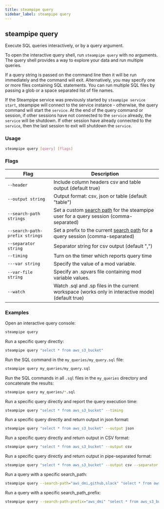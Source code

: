 ```yaml
---
title: steampipe query
sidebar_label: steampipe query
---
```



## steampipe query
Execute SQL queries interactively, or by a query argument.

To open the interactive query shell, run `steampipe query` with no arguments.  The query shell provides a way to explore your data and run multiple queries. 

If a query string is passed on the command line then it will be run immediately and the command will exit.  Alternatively, you may specify one or more files containing SQL statements.  You can run multiple SQL files by passing a glob or a space separated list of file names.

If the Steampipe service was previously started by `steampipe service start`, steampipe will connect to the service instance - otherwise, the query command will start the `service`. At the end of the query command or session, if other sessions have not connected to the `service` already, the `service` will be shutdown. If other session have already connected to the `service`, then the last session to exit will shutdown the `service`.

### Usage
```bash
steampipe query [query] [flags] 
```

### Flags

| Flag | Description
|-|-
| `--header` | Include column headers csv and table output (default true)
| `--output string` | Output format: csv, json or table (default "table")
| `--search-path strings` | Set a custom [search path](managing/connections#setting-the-search-path) for the steampipe user for a query session (comma-separated)
| `--search-path-prefix strings` | Set a prefix to the current [search path](managing/connections#setting-the-search-path) for a query session (comma-separated)
| `--separator string` | Separator string for csv output (default ",")
| `--timing` | Turn on the timer which reports query time
| `---var string`| Specify the value of a mod variable. 
| `--var-file string`| Specify an .spvars file containing mod variable values. 
| `--watch` | Watch .sql and .sp files in the current workspace (works only in interactive mode) (default true)



### Examples

Open an interactive query console:
```bash
steampipe query
```

Run a specific query directly:
```bash
steampipe query "select * from aws_s3_bucket"
```

Run the SQL command in the `my_queries/my_query.sql` file:
```bash
steampipe query my_queries/my_query.sql
```

Run the SQL commands in all `.sql` files in the `my_queries` directory and concatenate the results:
```bash
steampipe query my_queries/*.sql
```

Run a specific query directly and report the query execution time:
```bash
steampipe query "select * from aws_s3_bucket" --timing
```

Run a specific query directly and return output in json format:
```bash
steampipe query "select * from aws_s3_bucket" --output json
```

Run a specific query directly and return output in CSV format:
```bash
steampipe query "select * from aws_s3_bucket" --output csv
```

Run a specific query directly and return output in pipe-separated format:
```bash
steampipe query "select * from aws_s3_bucket" --output csv --separator '|'
```


Run a query with a specific search_path:
```bash
steampipe query --search-path="aws_dmi,github,slack" "select * from aws_s3_bucket"
```

Run a query with a specific search_path_prefix:
```bash
steampipe query --search-path-prefix="aws_dmi" "select * from aws_s3_bucket"
```